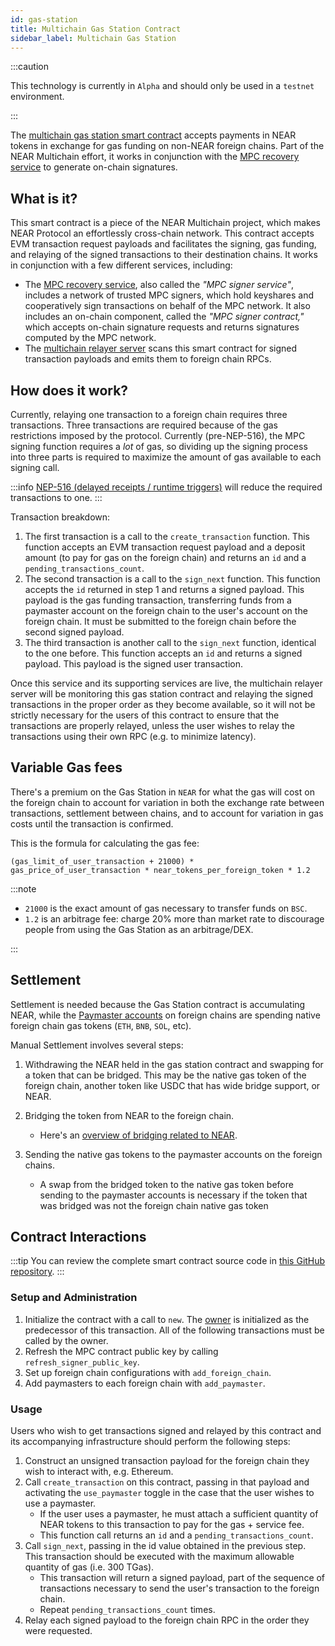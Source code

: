 ```yaml
---
id: gas-station
title: Multichain Gas Station Contract
sidebar_label: Multichain Gas Station
---
```

:::caution

This technology is currently in `Alpha` and should only be used in a `testnet` environment.

:::

The [multichain gas station smart contract](https://github.com/near/multichain-gas-station-contract) accepts payments in NEAR tokens in exchange for gas funding on non-NEAR foreign chains. Part of the NEAR Multichain effort, it works in conjunction with the [MPC recovery service](https://github.com/near/mpc-recovery) to generate on-chain signatures.

## What is it?

This smart contract is a piece of the NEAR Multichain project, which makes NEAR Protocol an effortlessly cross-chain network. This contract accepts EVM transaction request payloads and facilitates the signing, gas funding, and relaying of the signed transactions to their destination chains. It works in conjunction with a few different services, including:

- The [MPC recovery service](https://github.com/near/mpc-recovery), also called the _"MPC signer service"_, includes a network of trusted MPC signers, which hold keyshares and cooperatively sign transactions on behalf of the MPC network. It also includes an on-chain component, called the _"MPC signer contract,"_ which accepts on-chain signature requests and returns signatures computed by the MPC network.
- The [multichain relayer server](multichain-server.md) scans this smart contract for signed transaction payloads and emits them to foreign chain RPCs.

## How does it work?

Currently, relaying one transaction to a foreign chain requires three transactions.
Three transactions are required because of the gas restrictions imposed by the protocol. Currently (pre-NEP-516), the MPC signing function requires a _lot_ of gas, so dividing up the signing process into three parts is required to maximize the amount of gas available to each signing call.

:::info
[NEP-516 (delayed receipts / runtime triggers)](https://github.com/near/NEPs/issues/516) will reduce the required transactions to one.
:::

Transaction breakdown:

1. The first transaction is a call to the `create_transaction` function. This function accepts an EVM transaction request payload and a deposit amount (to pay for gas on the foreign chain) and returns an `id` and a `pending_transactions_count`.
2. The second transaction is a call to the `sign_next` function. This function accepts the `id` returned in step 1 and returns a signed payload. This payload is the gas funding transaction, transferring funds from a paymaster account on the foreign chain to the user's account on the foreign chain. It must be submitted to the foreign chain before the second signed payload.
3. The third transaction is another call to the `sign_next` function, identical to the one before. This function accepts an `id` and returns a signed payload. This payload is the signed user transaction.

Once this service and its supporting services are live, the multichain relayer server will be monitoring this gas station contract and relaying the signed transactions in the proper order as they become available, so it will not be strictly necessary for the users of this contract to ensure that the transactions are properly relayed, unless the user wishes to relay the transactions using their own RPC (e.g. to minimize latency).

## Variable Gas fees

There's a premium on the Gas Station in `NEAR` for what the gas will cost on the foreign chain to account for variation in both the exchange rate between transactions, settlement between chains, and to account for variation in gas costs until the transaction is confirmed.

This is the formula for calculating the gas fee:

`(gas_limit_of_user_transaction + 21000) * gas_price_of_user_transaction * near_tokens_per_foreign_token * 1.2`

:::note

- `21000` is the exact amount of gas necessary to transfer funds on `BSC`.
- `1.2` is an arbitrage fee: charge 20% more than market rate to discourage people from using the Gas Station as an arbitrage/DEX.

:::

## Settlement

Settlement is needed because the Gas Station contract is accumulating NEAR, while the [Paymaster accounts](multichain-server.md#paymaster) on foreign chains are spending native foreign chain gas tokens (`ETH`, `BNB`, `SOL`, etc).

Manual Settlement involves several steps:

1. Withdrawing the NEAR held in the gas station contract and swapping for a token that can be bridged.
   This may be the native gas token of the foreign chain, another token like USDC that has wide bridge support, or NEAR.

2. Bridging the token from NEAR to the foreign chain.
   - Here's an [overview of bridging related to NEAR](https://knotty-marsupial-f6d.notion.site/NEAR-Bridging-Guides-f4359bd35c794dc184b098f7ed00c4ce).

3. Sending the native gas tokens to the paymaster accounts on the foreign chains.
   - A swap from the bridged token to the native gas token before sending to the paymaster accounts is necessary if the token that was bridged was not the foreign chain native gas token

## Contract Interactions

:::tip
You can review the complete smart contract source code in [this GitHub repository](https://github.com/near/multichain-gas-station-contract).
:::

### Setup and Administration

1.    Initialize the contract with a call to `new`. The [owner](https://github.com/near/near-sdk-contract-tools/blob/develop/src/owner.rs) is initialized as the predecessor of this transaction. All of the following transactions must be called by the owner.
2.    Refresh the MPC contract public key by calling `refresh_signer_public_key`.
3.    Set up foreign chain configurations with `add_foreign_chain`.
4.    Add paymasters to each foreign chain with `add_paymaster`.

### Usage

Users who wish to get transactions signed and relayed by this contract and its accompanying infrastructure should perform the following steps:

1. Construct an unsigned transaction payload for the foreign chain they wish to interact with, e.g. Ethereum.
2. Call `create_transaction` on this contract, passing in that payload and activating the `use_paymaster` toggle in the case that the user wishes to use a paymaster.
   - If the user uses a paymaster, he must attach a sufficient quantity of NEAR tokens to this transaction to pay for the gas + service fee.
   - This function call returns an `id` and a `pending_transactions_count`.
3. Call `sign_next`, passing in the id value obtained in the previous step. This transaction should be executed with the maximum allowable quantity of gas (i.e. 300 TGas).
   - This transaction will return a signed payload, part of the sequence of transactions necessary to send the user's transaction to the foreign chain.
   - Repeat `pending_transactions_count` times.
4. Relay each signed payload to the foreign chain RPC in the order they were requested.

